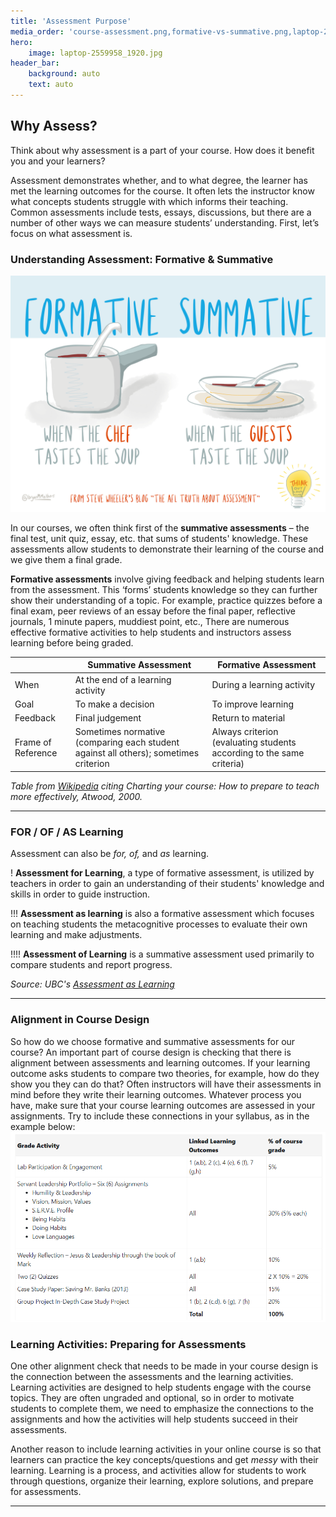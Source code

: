 ```yaml
---
title: 'Assessment Purpose'
media_order: 'course-assessment.png,formative-vs-summative.png,laptop-2559958_1920.jpg'
hero:
    image: laptop-2559958_1920.jpg
header_bar:
    background: auto
    text: auto
---
```


## Why Assess?
Think about why assessment is a part of your course.  How does it benefit you and your learners?

Assessment demonstrates whether, and to what degree, the learner has met the learning outcomes for the course. It often lets the instructor know what concepts students struggle with which informs their teaching.  Common assessments include tests, essays, discussions, but there are a number of other ways we can measure students’ understanding.
First, let’s focus on what assessment is.

### Understanding Assessment: Formative & Summative
![](formative-vs-summative.png)

In our courses, we often think first of the **summative assessments** – the final test, unit quiz, essay, etc. that sums of students' knowledge.  These assessments allow students to demonstrate their learning of the course and we give them a final grade.

**Formative assessments** involve giving feedback and helping students learn from the assessment.  This ‘forms’ students knowledge so they can further show their understanding of a topic.  For example, practice quizzes before a final exam, peer reviews of an essay before the final paper, reflective journals, 1 minute papers, muddiest point, etc.,  There are numerous effective formative activities to help students and instructors assess learning before being graded.


|                    | **Summative Assessment**                                                             | **Formative Assessment**                                              |
|--------------------|--------------------------------------------------------------------------------------|-----------------------------------------------------------------------|
| When               | At the end of a learning activity                                                    | During a learning activity                                            |
| Goal               | To make a decision                                                                   | To improve learning                                                   |
| Feedback           | Final judgement                                                                      | Return to material                                                    |
| Frame of Reference | Sometimes normative (comparing each student against all others); sometimes criterion | Always criterion (evaluating students according to the same criteria) |

*Table from [Wikipedia](https://en.wikipedia.org/wiki/Formative_assessment#cite_note-11) citing Charting your course: How to prepare to teach more effectively, Atwood, 2000.*


---
### FOR / OF / AS Learning
Assessment can also be *for, of,* and *as* learning.

! **Assessment for Learning**, a type of formative assessment, is utilized by teachers in order to gain an understanding of their students' knowledge and skills in order to guide instruction.

!!! **Assessment as learning** is also a formative assessment which focuses on teaching students the metacognitive processes to evaluate their own learning and make adjustments.

!!!! **Assessment of Learning** is a summative assessment used primarily to compare students and report progress.



*Source: UBC's [Assessment as Learning](http://etec.ctlt.ubc.ca/510wiki/Assessment_as_Learning)*

---

### Alignment in Course Design
So how do we choose formative and summative assessments for our course?  An important part of course design is checking that there is alignment between assessments and learning outcomes.  If your learning outcome asks students to compare two theories, for example, how do they show you they can do that?  Often instructors will have their assessments in mind before they write their learning outcomes.  Whatever process you have, make sure that your course learning outcomes are assessed in your assignments.  Try to include these connections in your syllabus, as in the example below:
![](course-assessment.png)


### Learning Activities: Preparing for Assessments
One other alignment check that needs to be made in your course design is the connection between the assessments and the learning activities.  Learning activities are designed to help students engage with the course topics.  They are often ungraded and optional, so in order to motivate students to complete them, we need to emphasize the connections to the assignments and how the activities will help students succeed in their assessments.

Another reason to include learning activities in your online course is so that learners can practice the key concepts/questions and get *messy* with their learning.  Learning is a process, and activities allow for students to work through questions, organize their learning, explore solutions, and prepare for assessments.   


---
